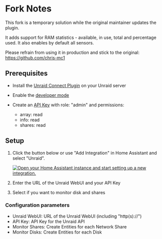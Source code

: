 # Fork Notes
This fork is a temporary solution while the original maintainer updates the plugin. 

It adds support for RAM statistics - available, in use, total and percentage used. It also enables by default all sensors.

Please refrain from using it in production and stick to the original: https://github.com/chris-mc1


## Prerequisites

- Install the [Unraid Connect Plugin](https://docs.unraid.net/connect/) on your Unraid server
- Enable the [developer mode](https://docs.unraid.net/API/cli/#developer-mode)
- Create an [API Key](https://docs.unraid.net/API/how-to-use-the-api/#creating-an-api-key) with role: "admin" and permissions:

  - array: read
  - info: read
  - shares: read

## Setup

1. Click the button below or use "Add Integration" in Home Assistant and select "Unraid".

    [![Open your Home Assistant instance and start setting up a new integration.](https://my.home-assistant.io/badges/config_flow_start.svg)](https://my.home-assistant.io/redirect/config_flow_start/?domain=unraid_api)

2. Enter the URL of the Unraid WebUI and your API Key
3. Select if you want to monitor disk and shares

### Configuration parameters

- Unraid WebUI: URL of the Unraid WebUI (including "http(s)://")
- API Key: API Key for the Unraid API
- Monitor Shares: Create Entities for each Network Share
- Monitor Disks: Create Entities for each Disk
